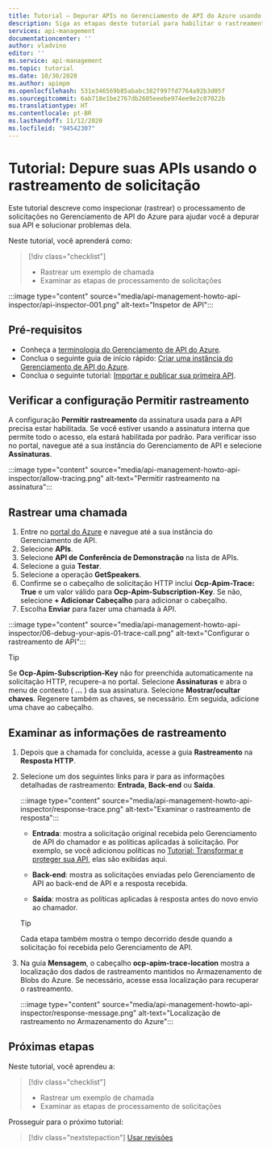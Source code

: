 ```yaml
---
title: Tutorial – Depurar APIs no Gerenciamento de API do Azure usando o rastreamento de solicitação
description: Siga as etapas deste tutorial para habilitar o rastreamento e inspecionar as etapas de processamento de solicitações no Gerenciamento de API do Azure.
services: api-management
documentationcenter: ''
author: vladvino
editor: ''
ms.service: api-management
ms.topic: tutorial
ms.date: 10/30/2020
ms.author: apimpm
ms.openlocfilehash: 531e346569b85ababc382f997fd7764a92b3d05f
ms.sourcegitcommit: 6ab718e1be2767db2605eeebe974ee9e2c07022b
ms.translationtype: HT
ms.contentlocale: pt-BR
ms.lasthandoff: 11/12/2020
ms.locfileid: "94542307"
---
```

# <a name="tutorial-debug-your-apis-using-request-tracing"></a>Tutorial: Depure suas APIs usando o rastreamento de solicitação

Este tutorial descreve como inspecionar (rastrear) o processamento de solicitações no Gerenciamento de API do Azure para ajudar você a depurar sua API e solucionar problemas dela. 

Neste tutorial, você aprenderá como:

> [!div class="checklist"]
> * Rastrear um exemplo de chamada
> * Examinar as etapas de processamento de solicitações

:::image type="content" source="media/api-management-howto-api-inspector/api-inspector-001.png" alt-text="Inspetor de API":::

## <a name="prerequisites"></a>Pré-requisitos

+ Conheça a [terminologia do Gerenciamento de API do Azure](api-management-terminology.md).
+ Conclua o seguinte guia de início rápido: [Criar uma instância do Gerenciamento de API do Azure](get-started-create-service-instance.md).
+ Conclua o seguinte tutorial: [Importar e publicar sua primeira API](import-and-publish.md).

## <a name="verify-allow-tracing-setting"></a>Verificar a configuração Permitir rastreamento 

A configuração **Permitir rastreamento** da assinatura usada para a API precisa estar habilitada. Se você estiver usando a assinatura interna que permite todo o acesso, ela estará habilitada por padrão. Para verificar isso no portal, navegue até a sua instância do Gerenciamento de API e selecione **Assinaturas**.

   :::image type="content" source="media/api-management-howto-api-inspector/allow-tracing.png" alt-text="Permitir rastreamento na assinatura":::

## <a name="trace-a-call"></a>Rastrear uma chamada

1. Entre no [portal do Azure](https://portal.azure.com) e navegue até a sua instância do Gerenciamento de API.
1. Selecione **APIs**.
1. Selecione **API de Conferência de Demonstração** na lista de APIs.
1. Selecione a guia **Testar**.
1. Selecione a operação **GetSpeakers**.
1. Confirme se o cabeçalho de solicitação HTTP inclui **Ocp-Apim-Trace: True** e um valor válido para **Ocp-Apim-Subscription-Key**. Se não, selecione **+ Adicionar Cabeçalho** para adicionar o cabeçalho.
1. Escolha **Enviar** para fazer uma chamada à API.

  :::image type="content" source="media/api-management-howto-api-inspector/06-debug-your-apis-01-trace-call.png" alt-text="Configurar o rastreamento de API":::

> [!TIP]
> Se **Ocp-Apim-Subscription-Key** não for preenchida automaticamente na solicitação HTTP, recupere-a no portal. Selecione **Assinaturas** e abra o menu de contexto ( **...** ) da sua assinatura. Selecione **Mostrar/ocultar chaves**. Regenere também as chaves, se necessário. Em seguida, adicione uma chave ao cabeçalho.

## <a name="review-trace-information"></a>Examinar as informações de rastreamento

1. Depois que a chamada for concluída, acesse a guia **Rastreamento** na **Resposta HTTP**.
1. Selecione um dos seguintes links para ir para as informações detalhadas de rastreamento: **Entrada**, **Back-end** ou **Saída**.

     :::image type="content" source="media/api-management-howto-api-inspector/response-trace.png" alt-text="Examinar o rastreamento de resposta":::

    * **Entrada**: mostra a solicitação original recebida pelo Gerenciamento de API do chamador e as políticas aplicadas à solicitação. Por exemplo, se você adicionou políticas no [Tutorial: Transformar e proteger sua API](transform-api.md), elas são exibidas aqui.

    * **Back-end**: mostra as solicitações enviadas pelo Gerenciamento de API ao back-end de API e a resposta recebida.

    * **Saída**: mostra as políticas aplicadas à resposta antes do novo envio ao chamador.

    > [!TIP]
    > Cada etapa também mostra o tempo decorrido desde quando a solicitação foi recebida pelo Gerenciamento de API.

1. Na guia **Mensagem**, o cabeçalho **ocp-apim-trace-location** mostra a localização dos dados de rastreamento mantidos no Armazenamento de Blobs do Azure. Se necessário, acesse essa localização para recuperar o rastreamento.

     :::image type="content" source="media/api-management-howto-api-inspector/response-message.png" alt-text="Localização de rastreamento no Armazenamento do Azure":::
## <a name="next-steps"></a>Próximas etapas

Neste tutorial, você aprendeu a:

> [!div class="checklist"]
> * Rastrear um exemplo de chamada
> * Examinar as etapas de processamento de solicitações

Prosseguir para o próximo tutorial:

> [!div class="nextstepaction"]
> [Usar revisões](api-management-get-started-revise-api.md)
